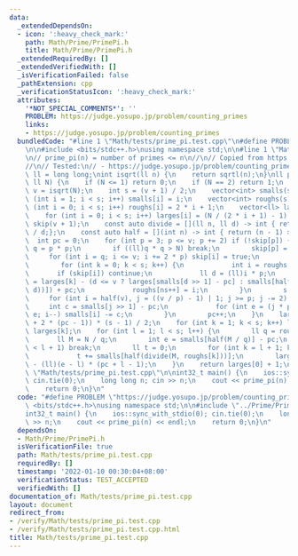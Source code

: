 ```yaml
---
data:
  _extendedDependsOn:
  - icon: ':heavy_check_mark:'
    path: Math/Prime/PrimePi.h
    title: Math/Prime/PrimePi.h
  _extendedRequiredBy: []
  _extendedVerifiedWith: []
  _isVerificationFailed: false
  _pathExtension: cpp
  _verificationStatusIcon: ':heavy_check_mark:'
  attributes:
    '*NOT_SPECIAL_COMMENTS*': ''
    PROBLEM: https://judge.yosupo.jp/problem/counting_primes
    links:
    - https://judge.yosupo.jp/problem/counting_primes
  bundledCode: "#line 1 \"Math/tests/prime_pi.test.cpp\"\n#define PROBLEM \"https://judge.yosupo.jp/problem/counting_primes\"\
    \n\n#include <bits/stdc++.h>\nusing namespace std;\n\n#line 1 \"Math/Prime/PrimePi.h\"\
    \n// prime_pi(n) = number of primes <= n\n//\n// Copied from https://judge.yosupo.jp/submission/61551\n\
    //\n// Tested:\n// - https://judge.yosupo.jp/problem/counting_primes\n\nusing\
    \ ll = long long;\nint isqrt(ll n) {\n    return sqrtl(n);\n}\nll prime_pi(const\
    \ ll N) {\n    if (N <= 1) return 0;\n    if (N == 2) return 1;\n    const int\
    \ v = isqrt(N);\n    int s = (v + 1) / 2;\n    vector<int> smalls(s);\n    for\
    \ (int i = 1; i < s; i++) smalls[i] = i;\n    vector<int> roughs(s);\n    for\
    \ (int i = 0; i < s; i++) roughs[i] = 2 * i + 1;\n    vector<ll> larges(s);\n\
    \    for (int i = 0; i < s; i++) larges[i] = (N / (2 * i + 1) - 1) / 2;\n    vector<bool>\
    \ skip(v + 1);\n    const auto divide = [](ll n, ll d) -> int { return (double)n\
    \ / d;};\n    const auto half = [](int n) -> int { return (n - 1) >> 1;};\n  \
    \  int pc = 0;\n    for (int p = 3; p <= v; p += 2) if (!skip[p]) {\n        int\
    \ q = p * p;\n        if ((ll)q * q > N) break;\n        skip[p] = true;\n   \
    \     for (int i = q; i <= v; i += 2 * p) skip[i] = true;\n        int ns = 0;\n\
    \        for (int k = 0; k < s; k++) {\n            int i = roughs[k];\n     \
    \       if (skip[i]) continue;\n            ll d = (ll)i * p;\n            larges[ns]\
    \ = larges[k] - (d <= v ? larges[smalls[d >> 1] - pc] : smalls[half(divide(N,\
    \ d))]) + pc;\n            roughs[ns++] = i;\n        }\n        s = ns;\n   \
    \     for (int i = half(v), j = ((v / p) - 1) | 1; j >= p; j -= 2) {\n       \
    \     int c = smalls[j >> 1] - pc;\n            for (int e = (j * p) >> 1; i >=\
    \ e; i--) smalls[i] -= c;\n        }\n        pc++;\n    }\n    larges[0] += (ll)(s\
    \ + 2 * (pc - 1)) * (s - 1) / 2;\n    for (int k = 1; k < s; k++) larges[0] -=\
    \ larges[k];\n    for (int l = 1; l < s; l++) {\n        ll q = roughs[l];\n \
    \       ll M = N / q;\n        int e = smalls[half(M / q)] - pc;\n        if (e\
    \ < l + 1) break;\n        ll t = 0;\n        for (int k = l + 1; k <= e; k++)\n\
    \            t += smalls[half(divide(M, roughs[k]))];\n        larges[0] += t\
    \ - (ll)(e - l) * (pc + l - 1);\n    }\n    return larges[0] + 1;\n}\n#line 7\
    \ \"Math/tests/prime_pi.test.cpp\"\n\nint32_t main() {\n    ios::sync_with_stdio(0);\
    \ cin.tie(0);\n    long long n; cin >> n;\n    cout << prime_pi(n) << endl;\n\
    \    return 0;\n}\n"
  code: "#define PROBLEM \"https://judge.yosupo.jp/problem/counting_primes\"\n\n#include\
    \ <bits/stdc++.h>\nusing namespace std;\n\n#include \"../Prime/PrimePi.h\"\n\n\
    int32_t main() {\n    ios::sync_with_stdio(0); cin.tie(0);\n    long long n; cin\
    \ >> n;\n    cout << prime_pi(n) << endl;\n    return 0;\n}\n"
  dependsOn:
  - Math/Prime/PrimePi.h
  isVerificationFile: true
  path: Math/tests/prime_pi.test.cpp
  requiredBy: []
  timestamp: '2022-01-10 00:30:04+08:00'
  verificationStatus: TEST_ACCEPTED
  verifiedWith: []
documentation_of: Math/tests/prime_pi.test.cpp
layout: document
redirect_from:
- /verify/Math/tests/prime_pi.test.cpp
- /verify/Math/tests/prime_pi.test.cpp.html
title: Math/tests/prime_pi.test.cpp
---
```

